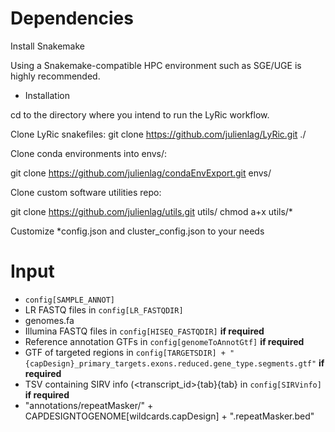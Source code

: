 # Dependencies

Install Snakemake


Using a Snakemake-compatible HPC environment such as SGE/UGE is highly recommended.

* Installation

cd to the directory where you intend to run the LyRic workflow.

Clone LyRic snakefiles:
git clone https://github.com/julienlag/LyRic.git ./

Clone conda environments into envs/:

 git clone https://github.com/julienlag/condaEnvExport.git envs/

Clone custom software utilities repo:

 git clone https://github.com/julienlag/utils.git utils/
chmod a+x utils/*

Customize *config.json and cluster_config.json to your needs
 
# Input

- `config[SAMPLE_ANNOT]`
- LR FASTQ files in `config[LR_FASTQDIR]`
- genomes.fa
- Illumina FASTQ files in `config[HISEQ_FASTQDIR]` **if required**
- Reference annotation GTFs in `config[genomeToAnnotGtf]`  **if required**
- GTF of targeted regions in `config[TARGETSDIR] + "{capDesign}_primary_targets.exons.reduced.gene_type.segments.gtf"`  **if required** 
- TSV containing SIRV info (<transcript_id>{tab}<length>{tab}<concentration> in `config[SIRVinfo]` **if required** 
- "annotations/repeatMasker/" + CAPDESIGNTOGENOME[wildcards.capDesign] + ".repeatMasker.bed"
